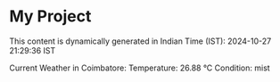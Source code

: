 # My Project

This content is dynamically generated in Indian Time (IST): 2024-10-27 21:29:36 IST


Current Weather in Coimbatore:
Temperature: 26.88 °C
Condition: mist
